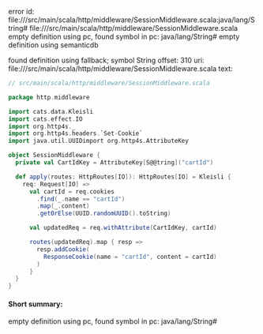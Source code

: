 error id: file://<WORKSPACE>/src/main/scala/http/middleware/SessionMiddleware.scala:java/lang/String#
file://<WORKSPACE>/src/main/scala/http/middleware/SessionMiddleware.scala
empty definition using pc, found symbol in pc: java/lang/String#
empty definition using semanticdb

found definition using fallback; symbol String
offset: 310
uri: file://<WORKSPACE>/src/main/scala/http/middleware/SessionMiddleware.scala
text:
```scala
// src/main/scala/http/middleware/SessionMiddleware.scala

package http.middleware

import cats.data.Kleisli
import cats.effect.IO
import org.http4s._
import org.http4s.headers.`Set-Cookie`
import java.util.UUIDimport org.http4s.AttributeKey

object SessionMiddleware {
  private val CartIdKey = AttributeKey[S@@tring]("cartId")

  def apply(routes: HttpRoutes[IO]): HttpRoutes[IO] = Kleisli {
    req: Request[IO] =>
      val cartId = req.cookies
        .find(_.name == "cartId")
        .map(_.content)
        .getOrElse(UUID.randomUUID().toString)

      val updatedReq = req.withAttribute(CartIdKey, cartId)

      routes(updatedReq).map { resp =>
        resp.addCookie(
          ResponseCookie(name = "cartId", content = cartId)
        )
      }
  }
}

```


#### Short summary: 

empty definition using pc, found symbol in pc: java/lang/String#
